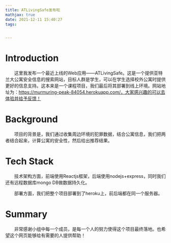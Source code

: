 ```yaml
---
title: ATLivingSafe发布啦
mathjax: true
date: 2021-12-11 15:40:27
tags:


---
```


# Introduction

&emsp;&emsp;这里我发布一个最近上线的Web应用——ATLivingSafe。这是一个提供亚特兰大公寓安全信息的搜索网站，目标人群是学生，可以在学生选择校外公寓时提供更好的信息支持。这本来是一个课程项目，我们最后将其部署到线上环境。网站地址为：https://murmuring-peak-84054.herokuapp.com/，大家感兴趣的可以去体验并给予反馈！

<!-- more -->

# Background

&emsp;&emsp;项目的背景是，我们通过收集周边环境的犯罪数据，结合公寓信息，我们把两者结合起来，计算公寓的安全性，然后给出推荐结果。

# Tech Stack

&emsp;&emsp;技术架构方面，前端使用Reactjs框架，后端使用nodejs+express，同时我们还有远程数据库mongo DB做数据持久化。

&emsp;&emsp;部署方面，我们把整个项目部署到了heroku上，前后端都在同一个服务器。

# Summary

&emsp;&emsp;非常感谢小组中每一个成员，是每一个人的努力使得这个项目最终落地。也希望这个网页能够给有需要的人提供帮助！